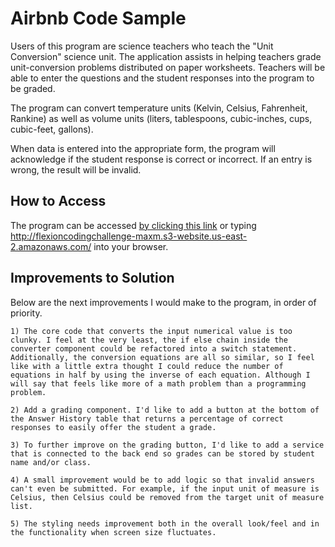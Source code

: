 # Airbnb Code Sample
  Users of this program are science teachers who teach the "Unit Conversion" science unit. The application assists in helping teachers grade unit-conversion problems distributed on paper worksheets. Teachers will be able to enter the questions and the student responses into the program to be graded.

  The program can convert temperature units (Kelvin, Celsius, Fahrenheit, Rankine) as well as volume units (liters, tablespoons, cubic-inches, cups, cubic-feet, gallons).

  When data is entered into the appropriate form, the program will acknowledge if the student response is correct or incorrect. If an entry is wrong, the result will be invalid.

## How to Access
  The program can be accessed [by clicking this link](http://flexioncodingchallenge-maxm.s3-website.us-east-2.amazonaws.com/) or typing http://flexioncodingchallenge-maxm.s3-website.us-east-2.amazonaws.com/ into your browser.

## Improvements to Solution
  Below are the next improvements I would make to the program, in order of priority.

    1) The core code that converts the input numerical value is too clunky. I feel at the very least, the if else chain inside the converter component could be refactored into a switch statement. Additionally, the conversion equations are all so similar, so I feel like with a little extra thought I could reduce the number of equations in half by using the inverse of each equation. Although I will say that feels like more of a math problem than a programming problem. 

    2) Add a grading component. I'd like to add a button at the bottom of the Answer History table that returns a percentage of correct responses to easily offer the student a grade.

    3) To further improve on the grading button, I'd like to add a service that is connected to the back end so grades can be stored by student name and/or class.

    4) A small improvement would be to add logic so that invalid answers can't even be submitted. For example, if the input unit of measure is Celsius, then Celsius could be removed from the target unit of measure list.

    5) The styling needs improvement both in the overall look/feel and in the functionality when screen size fluctuates.
